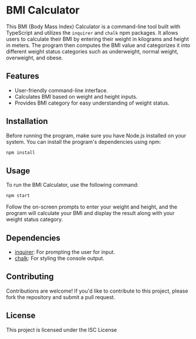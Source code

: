 # BMI Calculator

This BMI (Body Mass Index) Calculator is a command-line tool built with TypeScript and utilizes the `inquirer` and `chalk` npm packages. It allows users to calculate their BMI by entering their weight in kilograms and height in meters. The program then computes the BMI value and categorizes it into different weight status categories such as underweight, normal weight, overweight, and obese.

## Features

- User-friendly command-line interface.
- Calculates BMI based on weight and height inputs.
- Provides BMI category for easy understanding of weight status.

## Installation

Before running the program, make sure you have Node.js installed on your system. You can install the program's dependencies using npm:

```sh
npm install
```

## Usage

To run the BMI Calculator, use the following command:

```sh
npm start
```

Follow the on-screen prompts to enter your weight and height, and the program will calculate your BMI and display the result along with your weight status category.

## Dependencies

- [inquirer](https://www.npmjs.com/package/inquirer): For prompting the user for input.
- [chalk](https://www.npmjs.com/package/chalk): For styling the console output.

## Contributing

Contributions are welcome! If you'd like to contribute to this project, please fork the repository and submit a pull request.

## License

This project is licensed under the ISC License

